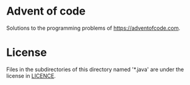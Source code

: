 # Advent of code

Solutions to the programming problems of https://adventofcode.com.

# License 

Files in the subdirectories of this directory named '*.java' are under the
license in [LICENCE](LICENSE).

